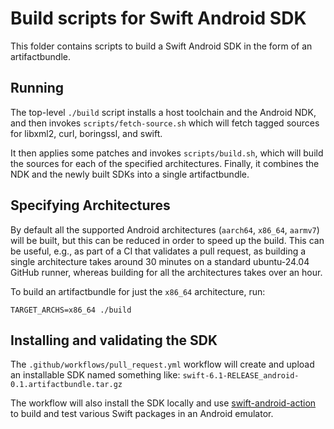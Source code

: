 # Build scripts for Swift Android SDK

This folder contains scripts to build a Swift Android SDK 
in the form of an artifactbundle.

## Running

The top-level `./build` script installs a host toolchain and the
Android NDK, and then invokes `scripts/fetch-source.sh` which will
fetch tagged sources for libxml2, curl, boringssl, and swift.

It then applies some patches and invokes `scripts/build.sh`,
which will build the sources for each of the specified
architectures. Finally, it combines the NDK and the newly built
SDKs into a single artifactbundle.  

## Specifying Architectures

By default all the supported Android architectures
(`aarch64`, `x86_64`, `aarmv7`)
will be built, but this can be reduced in order to speed
up the build. This can be useful, e.g., as part of a CI that
validates a pull request, as building a single architecture
takes around 30 minutes on a standard ubuntu-24.04 GitHub runner,
whereas building for all the architectures takes over an hour.

To build an artifactbundle for just the `x86_64` architecture, run:

```
TARGET_ARCHS=x86_64 ./build
```

## Installing and validating the SDK

The `.github/workflows/pull_request.yml` workflow
will create and upload an installable SDK named something like:
`swift-6.1-RELEASE_android-0.1.artifactbundle.tar.gz`

The workflow will also install the SDK locally and use
[swift-android-action](https://github.com/marketplace/actions/swift-android-action)
to build and test various Swift packages in an Android emulator.


